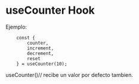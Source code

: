 # useCounter Hook   



Ejemplo: 

```
    const { 
        counter, 
        increment,    
        decrement, 
        reset 
    } = useCounter(10); 

```

useCounter()// recibe un valor por defecto tambien. 